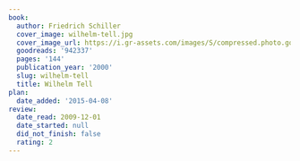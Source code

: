 ```yaml
---
book:
  author: Friedrich Schiller
  cover_image: wilhelm-tell.jpg
  cover_image_url: https://i.gr-assets.com/images/S/compressed.photo.goodreads.com/books/1179652401l/942337.jpg
  goodreads: '942337'
  pages: '144'
  publication_year: '2000'
  slug: wilhelm-tell
  title: Wilhelm Tell
plan:
  date_added: '2015-04-08'
review:
  date_read: 2009-12-01
  date_started: null
  did_not_finish: false
  rating: 2
---
```

